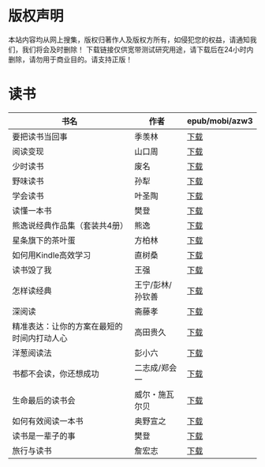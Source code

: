 # 版权声明

本站内容均从网上搜集，版权归著作人及版权方所有，如侵犯您的权益，请通知我们，我们将会及时删除！ 下载链接仅供宽带测试研究用途，请下载后在24小时内删除，请勿用于商业目的。请支持正版！

# 读书

| 书名 | 作者 | epub/mobi/azw3 |
| --- | --- | --- |
| 要把读书当回事 | 季羡林 | [下载](https://url89.ctfile.com/f/31084289-1375499101-3b0d57?p=8866) |
| 阅读变现 | 山口周 | [下载](https://url89.ctfile.com/f/31084289-1375499122-5f9eef?p=8866) |
| 少时读书 | 废名 | [下载](https://url89.ctfile.com/f/31084289-1375513552-5b91fb?p=8866) |
| 野味读书 | 孙犁 | [下载](https://url89.ctfile.com/f/31084289-1375513561-035977?p=8866) |
| 学会读书 | 叶圣陶 | [下载](https://url89.ctfile.com/f/31084289-1357003942-ca36b7?p=8866) |
| 读懂一本书 | 樊登 | [下载](https://url89.ctfile.com/f/31084289-1357044802-74a674?p=8866) |
| 熊逸说经典作品集（套装共4册） | 熊逸 | [下载](https://url89.ctfile.com/f/31084289-1357039861-fc0604?p=8866) |
| 星条旗下的茶叶蛋 | 方柏林 | [下载](https://url89.ctfile.com/f/31084289-1357038556-dea309?p=8866) |
| 如何用Kindle高效学习 | 直树桑 | [下载](https://url89.ctfile.com/f/31084289-1357032121-9975ae?p=8866) |
| 读书毁了我 | 王强 | [下载](https://url89.ctfile.com/f/31084289-1357030408-4ed360?p=8866) |
| 怎样读经典 | 王宁/彭林/孙钦善 | [下载](https://url89.ctfile.com/f/31084289-1357029706-559436?p=8866) |
| 深阅读 | 斋藤孝 | [下载](https://url89.ctfile.com/f/31084289-1357022947-1ef20c?p=8866) |
| 精准表达：让你的方案在最短的时间内打动人心 | 高田贵久 | [下载](https://url89.ctfile.com/f/31084289-1357022005-8ea54a?p=8866) |
| 洋葱阅读法 | 彭小六 | [下载](https://url89.ctfile.com/f/31084289-1357021639-2cdecd?p=8866) |
| 书都不会读，你还想成功 | 二志成/郑会一 | [下载](https://url89.ctfile.com/f/31084289-1357019692-41d226?p=8866) |
| 生命最后的读书会 | 威尔・施瓦尔贝 | [下载](https://url89.ctfile.com/f/31084289-1357019641-a06ea5?p=8866) |
| 如何有效阅读一本书 | 奥野宣之 | [下载](https://url89.ctfile.com/f/31084289-1357018084-2e78d2?p=8866) |
| 读书是一辈子的事 | 樊登 | [下载](https://url89.ctfile.com/f/31084289-1357017013-d5b280?p=8866) |
| 旅行与读书 | 詹宏志 | [下载](https://url89.ctfile.com/f/31084289-1357007485-d3d2c4?p=8866) |
